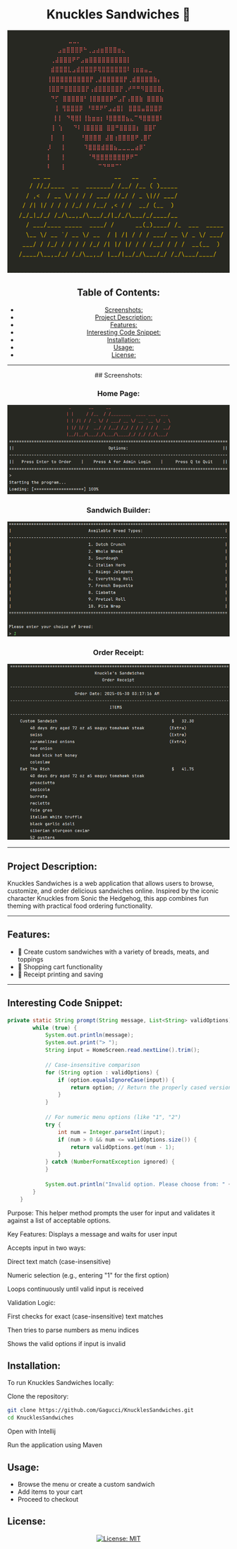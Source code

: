 <h1 align="center">Knuckles Sandwiches 🥪</h1>

<div align="center">
  <img src="./images/logo.png">
</div>


<div align="center">
  
## Table of Contents:
 * [Screenshots:](#screenshots)
 * [Project Description:](#project-description)
 * [Features:](#features)
 * [Interesting Code Snippet:](#interesting-code-snippet)
 * [Installation:](#installation)
 * [Usage:](#usage)
 * [License:](#license) 
</div>




---

<div align="center">
## Screenshots:

### Home Page:
<img src="./images/welcome.png">

### Sandwich Builder:
<img src="./images/breads.png">

### Order Receipt:
<img src="./images/receipt.png">

</div>


---

## Project Description:

Knuckles Sandwiches is a web application that allows users to browse, customize, and order delicious sandwiches online. Inspired by the iconic character Knuckles from Sonic the Hedgehog, this app combines fun theming with practical food ordering functionality.





---

## Features:

- 🍞 Create custom sandwiches with a variety of breads, meats, and toppings
- 🛒 Shopping cart functionality
- 🧾 Receipt printing and saving

---




## Interesting Code Snippet:



```java
private static String prompt(String message, List<String> validOptions) {
        while (true) {
            System.out.println(message);
            System.out.print("> ");
            String input = HomeScreen.read.nextLine().trim();

            // Case-insensitive comparison
            for (String option : validOptions) {
                if (option.equalsIgnoreCase(input)) {
                    return option; // Return the properly cased version
                }
            }

            // For numeric menu options (like "1", "2")
            try {
                int num = Integer.parseInt(input);
                if (num > 0 && num <= validOptions.size()) {
                    return validOptions.get(num - 1);
                }
            } catch (NumberFormatException ignored) {
            }

            System.out.println("Invalid option. Please choose from: " + validOptions);
        }
    }
```
Purpose: This helper method prompts the user for input and validates it against a list of acceptable options.

Key Features: Displays a message and waits for user input

Accepts input in two ways:

Direct text match (case-insensitive)

Numeric selection (e.g., entering "1" for the first option)

Loops continuously until valid input is received

Validation Logic:

First checks for exact (case-insensitive) text matches

Then tries to parse numbers as menu indices

Shows the valid options if input is invalid

## Installation:

To run Knuckles Sandwiches locally:

 Clone the repository:
```bash
git clone https://github.com/Gagucci/KnucklesSandwiches.git
cd KnucklesSandwiches
```

 Open with Intellij

 Run the application using Maven


## Usage:

- Browse the menu or create a custom sandwich
- Add items to your cart
- Proceed to checkout


## License:

<div align="center">

[![License: MIT](https://img.shields.io/badge/License-MIT-yellow.svg)](https://opensource.org/licenses/MIT)

</div>
